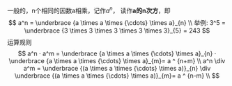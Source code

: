 一般的，n个相同的因数a相乘，记作$a^n$， 读作**a的n次方**，即
$$
a^n = \underbrace {a \times a  \times  {\cdots}  \times a}_{n} \\
举例: 3^5 = \underbrace {3 \times 3 \times 3 \times 3 \times 3}_{5} = 243
$$
运算规则
$$
a^n · a^m = \underbrace {a \times a  \times  {\cdots}  \times a}_{n}  · \underbrace {a \times a  \times  {\cdots}  \times a}_{m}=  a ^ {n+m} \\
a^n \div a^m = \underbrace {(a \times a  \times  {\cdots}  \times a)}_{n}  \div \underbrace {(a \times a  \times  {\cdots}  \times a)}_{m}=  a ^ {n-m} \\
$$

